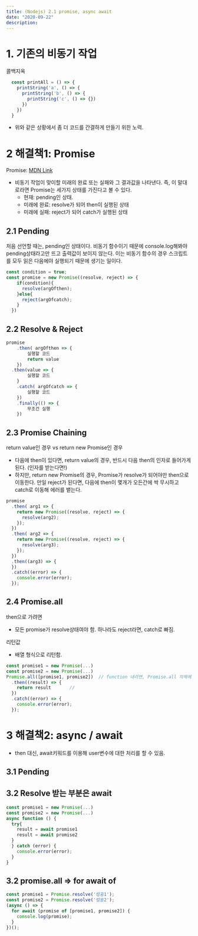```yaml
---
title: (Nodejs) 2.1 promise, async await
date: "2020-09-22"
description: 
---
```


# 1. 기존의 비동기 작업

콜백지옥
```js
  const printAll = () => {
    printString('a', () => {
      printString('b', () => {
        printString('c', () => {})
      })
    })
  }
```

- 위와 같은 상황에서 좀 더 코드를 간결하게 만들기 위한 노력.


# 2 해결책1: Promise
Promise: [MDN Link](https://developer.mozilla.org/en-US/docs/Web/JavaScript/Reference/Global_Objects/Promise)
- 비동기 작업이 맞이할 미래의 완료 또는 실패와 그 결과값을 나타낸다. 즉, 이 말대로라면 Promise는 세가지 상태를 가진다고 볼 수 있다.
    - 현재: pending인 상태.
    - 미래에 완료: resolve가 되어 then이 실행된 상태
    - 미래에 실패: reject가 되어 catch가 실행된 상태

## 2.1 Pending
처음 선언할 때는, pending인 상태이다. 비동기 함수이기 때문에 console.log해봐야 pending상태라고만 뜨고 출력값이 보이지 않는다. 이는 비동기 함수의 경우 스크립트를 모두 읽은 다음에야 실행되기 때문에 생기는 일이다.

```js
const condition = true;
const promise = new Promise((resolve, reject) => {
    if(condition){
      resolve(argOfthen);
    }else{
      reject(argOfcatch);
    } 
  })
```

## 2.2 Resolve & Reject

```js
promise
	.then( argOfthen => {	
        실행할 코드
        return value
    })
  .then(value => {
        실행할 코드
    }
	.catch( argOfcatch => {	
		실행할 코드
	})
	.finally(() => {
		무조건 실행
	})
```

## 2.3 Promise Chaining
return value인 경우 vs return new Promise인 경우
- 다음에 then이 있다면, return value의 경우, 반드시 다음 then의 인자로 들어가게 된다. (인자를 받는다면!) 
- 하지만, return new Promise의 경우, Promise가 resolve가 되어야만 then으로 이동한다. 만일 reject가 된다면, 다음에 then이 몇개가 오든간에 싹 무시하고 catch로 이동해 에러를 뱉는다.

```js
promise
  .then( arg1 => {
    return new Promise((resolve, reject) => {
      resolve(arg2);
    });
  })
  .then( arg2 => {
    return new Promise((resolve, reject) => {
      resolve(arg3);
    });
  })
  .then((arg3) => {
  })
  .catch((error) => {
    console.error(error);
  });
```


## 2.4 Promise.all
then으로 가려면
- 모든 promise가 resolve상태여야 함. 하나라도 reject라면, catch로 빠짐.

리턴값
- 배열 형식으로 리턴함. 

```js
const promise1 = new Promise(...)
const promise2 = new Promise(...)
Promise.all([promise1, promise2])  // function 내라면, Promise.all 자체에도 return해줘야.
  .then((result) => {
    return result       // 
  })
  .catch((error) => {
    console.error(error);
  });
```

# 3 해결책2: async / await
- then 대신, await키워드를 이용해 user변수에 대한 처리를 할 수 있음.

## 3.1 Pending


## 3.2 Resolve 받는 부분은 await
```js
const promise1 = new Promise(...)
const promise2 = new Promise(...)
async function () { 
  try{
    result = await promise1
    result = await promise2
  }  
  } catch (error) {
    console.error(error);
  }
}
```

## 3.2 promise.all => for await of
```js
const promise1 = Promise.resolve('성공1');
const promise2 = Promise.resolve('성공2');
(async () => {
  for await (promise of [promise1, promise2]) {
    console.log(promise);
  }
})();
```



